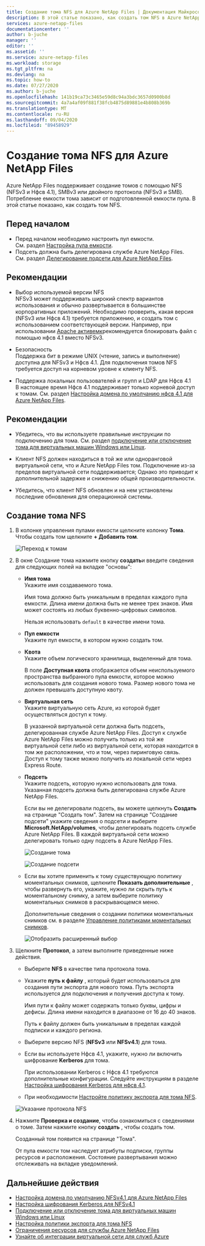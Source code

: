 ```yaml
---
title: Создание тома NFS для Azure NetApp Files | Документация Майкрософт
description: В этой статье показано, как создать том NFS в Azure NetApp Files. Сведения о вопросах, таких как используемая версия, и рекомендации.
services: azure-netapp-files
documentationcenter: ''
author: b-juche
manager: ''
editor: ''
ms.assetid: ''
ms.service: azure-netapp-files
ms.workload: storage
ms.tgt_pltfrm: na
ms.devlang: na
ms.topic: how-to
ms.date: 07/27/2020
ms.author: b-juche
ms.openlocfilehash: 141b19ca73c3465e59d8c94a3bdc3657d0900b8d
ms.sourcegitcommit: 4a7a4af09f881f38fcb4875d89881e4b808b369b
ms.translationtype: MT
ms.contentlocale: ru-RU
ms.lasthandoff: 09/04/2020
ms.locfileid: "89458929"
---
```

# <a name="create-an-nfs-volume-for-azure-netapp-files"></a>Создание тома NFS для Azure NetApp Files

Azure NetApp Files поддерживает создание томов с помощью NFS (NFSv3 и Нфсв 4.1), SMBv3 или двойного протокола (NFSv3 и SMB). Потребление емкости тома зависит от подготовленной емкости пула. В этой статье показано, как создать том NFS. 

## <a name="before-you-begin"></a>Перед началом 
* Перед началом необходимо настроить пул емкости.  
    См. раздел [Настройка пула емкости](azure-netapp-files-set-up-capacity-pool.md).   
* Подсеть должна быть делегирована службе Azure NetApp Files.  
    См. раздел [Делегирование подсети для Azure NetApp Files](azure-netapp-files-delegate-subnet.md).

## <a name="considerations"></a>Рекомендации 

* Выбор используемой версии NFS  
  NFSv3 может поддерживать широкий спектр вариантов использования и обычно развертывается в большинстве корпоративных приложений. Необходимо проверить, какая версия (NFSv3 или Нфсв 4.1) требуется приложению, и создать том с использованием соответствующей версии. Например, при использовании [Apache активемк](https://activemq.apache.org/shared-file-system-master-slave)рекомендуется блокировать файл с помощью нфсв 4.1 вместо NFSv3. 

* Безопасность  
  Поддержка бит в режиме UNIX (чтение, запись и выполнение) доступна для NFSv3 и Нфсв 4.1. Для подключения томов NFS требуется доступ на корневом уровне к клиенту NFS.

* Поддержка локальных пользователей и групп и LDAP для Нфсв 4.1  
  В настоящее время Нфсв 4.1 поддерживает только корневой доступ к томам. См. раздел [Настройка домена по умолчанию нфсв 4.1 для Azure NetApp Files](azure-netapp-files-configure-nfsv41-domain.md). 

## <a name="best-practice"></a>Рекомендации

* Убедитесь, что вы используете правильные инструкции по подключению для тома.  См. раздел [подключение или отключение тома для виртуальных машин Windows или Linux](azure-netapp-files-mount-unmount-volumes-for-virtual-machines.md).

* Клиент NFS должен находиться в той же или одноранговой виртуальной сети, что и Azure NetApp Files том. Подключение из-за пределов виртуальной сети поддерживается; Однако это приводит к дополнительной задержке и снижению общей производительности.

* Убедитесь, что клиент NFS обновлен и на нем установлены последние обновления для операционной системы.

## <a name="create-an-nfs-volume"></a>Создание тома NFS

1.  В колонке управления пулами емкости щелкните колонку **Тома**. Чтобы создать том щелкните **+ Добавить том**. 

    ![Переход к томам](../media/azure-netapp-files/azure-netapp-files-navigate-to-volumes.png) 

2.  В окне Создание тома нажмите кнопку **создать**и введите сведения для следующих полей на вкладке "основы":   
    * **Имя тома**      
        Укажите имя создаваемого тома.   

        Имя тома должно быть уникальным в пределах каждого пула емкости. Длина имени должна быть не менее трех знаков. Имя может состоять из любых буквенно-цифровых символов.   

        Нельзя использовать `default` в качестве имени тома.

    * **Пул емкости**  
        Укажите пул емкости, в котором нужно создать том.

    * **Квота**  
        Укажите объем логического хранилища, выделенный для тома.  

        В поле **Доступная квота** отображается объем неиспользуемого пространства выбранного пула емкости, которое можно использовать для создания нового тома. Размер нового тома не должен превышать доступную квоту.  

    * **Виртуальная сеть**  
        Укажите виртуальную сеть Azure, из которой будет осуществляться доступ к тому.  

        В указанной виртуальной сети должна быть подсеть, делегированная службе Azure NetApp Files. Доступ к службе Azure NetApp Files можно получить только из той же виртуальной сети либо из виртуальной сети, которая находится в том же расположении, что и том, через пиринговую связь. Доступ к тому также можно получить из локальной сети через Express Route.   

    * **Подсеть**  
        Укажите подсеть, которую нужно использовать для тома.  
        Указанная подсеть должна быть делегирована службе Azure NetApp Files. 
        
        Если вы не делегировали подсеть, вы можете щелкнуть **Создать** на странице "Создать том". Затем на странице "Создание подсети" укажите сведения о подсети и выберите **Microsoft.NetApp/volumes**, чтобы делегировать подсеть службе Azure NetApp Files. В каждой виртуальной сети можно делегировать только одну подсеть в Azure NetApp Files.   
 
        ![Создание тома](../media/azure-netapp-files/azure-netapp-files-new-volume.png)
    
        ![Создание подсети](../media/azure-netapp-files/azure-netapp-files-create-subnet.png)

    * Если вы хотите применить к тому существующую политику моментальных снимков, щелкните **Показать дополнительные** , чтобы развернуть его, укажите, нужно ли скрыть путь к моментальному снимку, а затем выберите политику моментальных снимков в раскрывающемся меню. 

        Дополнительные сведения о создании политики моментальных снимков см. в разделе [Управление политиками моментальных снимков](azure-netapp-files-manage-snapshots.md#manage-snapshot-policies).

        ![Отобразить расширенный выбор](../media/azure-netapp-files/volume-create-advanced-selection.png)

3. Щелкните **Протокол**, а затем выполните приведенные ниже действия.  
    * Выберите **NFS** в качестве типа протокола тома.   
    * Укажите **путь к файлу** , который будет использоваться для создания пути экспорта для нового тома. Путь экспорта используется для подключения и получения доступа к тому.

        Имя пути к файлу может содержать только буквы, цифры и дефисы. Длина имени находится в диапазоне от 16 до 40 знаков. 

        Путь к файлу должен быть уникальным в пределах каждой подписки и каждого региона. 

    * Выберите версию NFS (**NFSv3** или **NFSv4.1**) для тома.  

    * Если вы используете Нфсв 4.1, укажите, нужно ли включить шифрование **Kerberos** для тома.  

        При использовании Kerberos с Нфсв 4.1 требуются дополнительные конфигурации. Следуйте инструкциям в разделе [Настройка шифрования Kerberos для нфсв 4.1](configure-kerberos-encryption.md).

    * При необходимости [Настройте политику экспорта для тома NFS](azure-netapp-files-configure-export-policy.md).

    ![Указание протокола NFS](../media/azure-netapp-files/azure-netapp-files-protocol-nfs.png)

4. Нажмите **Проверка и создание**, чтобы ознакомиться с сведениями о томе.  Затем нажмите кнопку **создать** , чтобы создать том.

    Созданный том появится на странице "Тома". 
 
    От пула емкости том наследует атрибуты подписки, группы ресурсов и расположения. Состояние развертывания можно отслеживать на вкладке уведомлений.


## <a name="next-steps"></a>Дальнейшие действия  

* [Настройка домена по умолчанию NFSv4.1 для Azure NetApp Files](azure-netapp-files-configure-nfsv41-domain.md)
* [Настройка шифрования Kerberos для NFSv4.1](configure-kerberos-encryption.md)
* [Подключение или отключение тома для виртуальных машин Windows или Linux](azure-netapp-files-mount-unmount-volumes-for-virtual-machines.md)
* [Настройка политики экспорта для тома NFS](azure-netapp-files-configure-export-policy.md)
* [Ограничения ресурсов для службы Azure NetApp Files](azure-netapp-files-resource-limits.md)
* [Узнайте об интеграции виртуальной сети для служб Azure](https://docs.microsoft.com/azure/virtual-network/virtual-network-for-azure-services)
